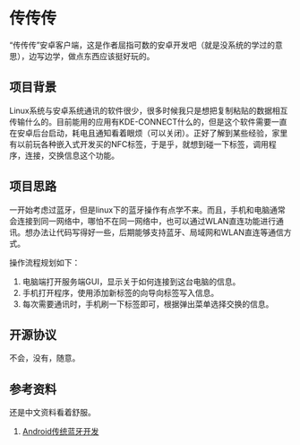 # 传传传

“传传传”安卓客户端，这是作者屈指可数的安卓开发吧（就是没系统的学过的意思），边写边学，做点东西应该挺好玩的。

## 项目背景

Linux系统与安卓系统通讯的软件很少，很多时候我只是想把复制粘贴的数据相互传输什么的。目前能用的应用有KDE-CONNECT什么的，但是这个软件需要一直在安卓后台启动，耗电且通知看着眼烦（可以关闭）。正好了解到某些经验，家里有以前玩各种嵌入式开发买的NFC标签，于是乎，就想到碰一下标签，调用程序，连接，交换信息这个功能。

## 项目思路

一开始考虑过蓝牙，但是linux下的蓝牙操作有点学不来。而且，手机和电脑通常会连接到同一网络中，哪怕不在同一网络中，也可以通过WLAN直连功能进行通讯。想办法让代码写得好一些，后期能够支持蓝牙、局域网和WLAN直连等通信方式。

操作流程规划如下：

1. 电脑端打开服务端GUI，显示关于如何连接到这台电脑的信息。
2. 手机打开程序，使用添加新标签的向导向标签写入信息。
3. 每次需要通讯时，手机刷一下标签即可，根据弹出菜单选择交换的信息。

## 开源协议

不会，没有，随意。

## 参考资料

还是中文资料看着舒服。

1. [Android传统蓝牙开发](https://lioil.win/2018/05/19/Android-Bluetooth.html)